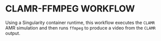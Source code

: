 # CLAMR-FFMPEG WORKFLOW 

Using a Singularity container runtime, this workflow executes the `CLAMR` AMR simulation and then runs `ffmpeg` to produce a video from the `CLAMR` output.
